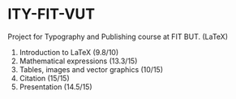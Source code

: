 # ITY-FIT-VUT
Project for Typography and Publishing course at FIT BUT. (LaTeX)

1.  Introduction to LaTeX (9.8/10)
2.  Mathematical expressions (13.3/15)
3.  Tables, images and vector graphics (10/15)
4.  Citation (15/15)
5.  Presentation (14.5/15)
